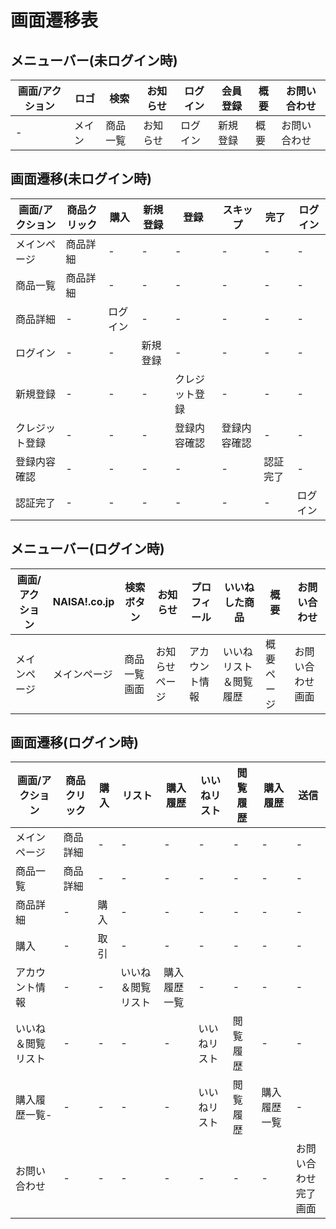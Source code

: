 # 画面遷移表

## メニューバー(未ログイン時)
|画面/アクション|ロゴ|検索|お知らせ|ログイン|会員登録|概要|お問い合わせ|
|-|-|-|-|-|-|-|-|
|-|メイン|商品一覧|お知らせ|ログイン|新規登録|概要|お問い合わせ|

## 画面遷移(未ログイン時)
|画面/アクション|商品クリック|購入|新規登録|登録|スキップ|完了|ログイン|
|-|-|-|-|-|-|-|-|
|メインページ|商品詳細|-|-|-|-|-|-|
|商品一覧|商品詳細|-|-|-|-|-|-|
|商品詳細|-|ログイン|-|-|-|-|-|
|ログイン|-|-|新規登録|-|-|-|-|
|新規登録|-|-|-|クレジット登録|-|-|-|
|クレジット登録|-|-|-|登録内容確認|登録内容確認|-|-|
|登録内容確認|-|-|-|-|-|認証完了|-|
|認証完了|-|-|-|-|-|-|ログイン|










## メニューバー(ログイン時)
|画面/アクション|NAISA!.co.jp|検索ボタン|お知らせ|プロフィール|いいねした商品|概要|お問い合わせ|
|-|-|-|-|-|-|-|-|
|メインページ|メインページ|商品一覧画面|お知らせページ|アカウント情報|いいねリスト＆閲覧履歴|概要ページ|お問い合わせ画面|

## 画面遷移(ログイン時)
|画面/アクション|商品クリック|購入|リスト|購入履歴|いいねリスト|閲覧履歴|購入履歴|送信|
|-|-|-|-|-|-|-|-|-|
|メインページ|商品詳細|-|-|-|-|-|-|-|
|商品一覧|商品詳細|-|-|-|-|-|-|-|
|商品詳細|-|購入|-|-|-|-|-|-|
|購入|-|取引|-|-|-|-|-|-|
|アカウント情報|-|-|いいね＆閲覧リスト|購入履歴一覧|-|-|-|-|
|いいね＆閲覧リスト|-|-|-|-|いいねリスト|閲覧履歴|-|-|
|購入履歴一覧-|-|-|-|-|いいねリスト|閲覧履歴|購入履歴一覧|-|
|お問い合わせ|-|-|-|-|-|-|-|お問い合わせ<br>完了画面|
